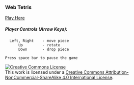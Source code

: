 ### Web Tetris
[Play Here](https://ian-deans.github.io/WebTetris)

##### Player Controls (Arrow Keys):
```
  Left, Right    - move piece
      Up         - rotate
      Down       - drop piece
   
Press space bar to pause the game
```

<!-- LICENSE -->

<a rel="license" href="http://creativecommons.org/licenses/by-nc-sa/4.0/"><img alt="Creative Commons License" style="border-width:0" src="https://i.creativecommons.org/l/by-nc-sa/4.0/80x15.png" /></a>
<br />This work is licensed under a <a rel="license" href="http://creativecommons.org/licenses/by-nc-sa/4.0/">Creative Commons Attribution-NonCommercial-ShareAlike 4.0 International License</a>.

[mit-license]: https://opensource.org/licenses/MIT
